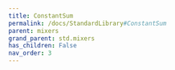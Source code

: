 ```yaml
---
title: ConstantSum
permalink: /docs/StandardLibrary#ConstantSum
parent: mixers
grand_parent: std.mixers
has_children: False
nav_order: 3
---
```

